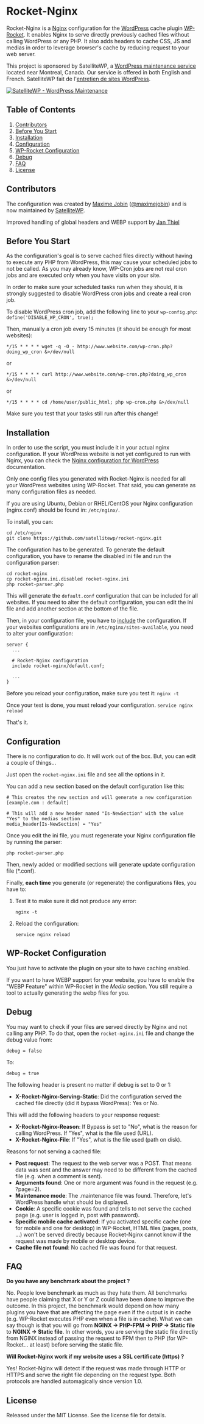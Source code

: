 Rocket-Nginx
============

Rocket-Nginx is a [Nginx](https://nginx.org) configuration for the [WordPress](https://wordpress.org) cache plugin [WP-Rocket](https://wp-rocket.me). It enables Nginx to serve directly previously cached files without calling WordPress or any PHP. It also adds headers to cache CSS, JS and medias in order to leverage browser's cache by reducing request to your web server.

This project is sponsored by SatelliteWP, a [WordPress maintenance service](https://www.satellitewp.com/en) located near Montreal, Canada. Our service is offered in both English and French. SatelliteWP fait de l'[entretien de sites WordPress](https://www.satellitewp.com/?utm_source=rocket-nginx).

[![SatelliteWP - WordPress Maintenance](https://cdn.satellitewp.com/wp-content/uploads/2019/03/logo.png "SatelliteWP - WordPress Maintenance")](https://www.satellitewp.com/en?utm_source=rocket-nginx)

## <a name='toc'>Table of Contents</a>

  1. [Contributors](#contributors)
  1. [Before You Start](#before)
  1. [Installation](#installation)
  1. [Configuration](#configuration)
  1. [WP-Rocket Configuration](#wp-rocket)
  1. [Debug](#debug)
  1. [FAQ](#css)
  1. [License](#license)

## <a name='contributors'>Contributors</a>

The configuration was created by [Maxime Jobin](https://www.maximejobin.com) ([@maximejobin](https://github.com/maximejobin)) and is now maintained by [SatelliteWP](https://www.satellitewp.com/en?utm_source=rocket-nginx).

Improved handling of global headers and WEBP support by [Jan Thiel](https://github.com/janthiel) 

## <a name='before'>Before You Start</a>
As the configuration's goal is to serve cached files directly without having to execute any PHP from WordPress, this may cause your scheduled jobs to not be called.  As you may already know, WP-Cron jobs are not real cron jobs and are executed only when you have visits on your site.

In order to make sure your scheduled tasks run when they should, it is strongly suggested to disable WordPress cron jobs and create a real cron job.

To disable WordPress cron job, add the following line to your `wp-config.php`:
`define('DISABLE_WP_CRON', true);`

Then, manually a cron job every 15 minutes (it should be enough for most websites):

`*/15 * * * * wget -q -O - http://www.website.com/wp-cron.php?doing_wp_cron &>/dev/null`

or

`*/15 * * * * curl http://www.website.com/wp-cron.php?doing_wp_cron &>/dev/null`

or

`*/15 * * * * cd /home/user/public_html; php wp-cron.php &>/dev/null`

Make sure you test that your tasks still run after this change!

## <a name='installation'>Installation</a>

In order to use the script, you must include it in your actual nginx configuration. If your WordPress website is not yet configured to run with Nginx, you can check the [Nginx configuration for WordPress](https://github.com/satellitewp/rocket-nginx/wiki/Nginx-configuration-for-WordPress) documentation.

Only one config files you generated with Rocket-Nginx is needed for all your WordPress websites using WP-Rocket. That said, you can generate as many configuration files as needed.

If you are using Ubuntu, Debian or RHEL/CentOS your Nginx configuration (nginx.conf) should be found in: `/etc/nginx/`.

To install, you can:
  ```
  cd /etc/nginx
  git clone https://github.com/satellitewp/rocket-nginx.git
  ```

The configuration has to be generated. To generate the default configuration, you have to rename the disabled ini file and run the configuration parser:
```
cd rocket-nginx
cp rocket-nginx.ini.disabled rocket-nginx.ini
php rocket-parser.php
```
This will generate the `default.conf` configuration that can be included for all websites. If you need to alter the default configuration, you can edit the ini file and add another section at the bottom of the file.

Then, in your configuration file, you have to [include](https://nginx.org/en/docs/ngx_core_module.html#include) the configuration. If your websites configurations are in `/etc/nginx/sites-available`, you need to alter your configuration:

```
server {
  ...
  
  # Rocket-Nginx configuration
  include rocket-nginx/default.conf;
  
  ...
}
```

Before you reload your configuration, make sure you test it:
`nginx -t`

Once your test is done, you must reload your configuration.
`service nginx reload`

That's it.

## <a name='configuration'>Configuration</a>
There is no configuration to do.  It will work out of the box.  But, you can edit a couple of things...

Just open the `rocket-nginx.ini` file and see all the options in it.

You can add a new section based on the default configuration like this:
```
# This creates the new section and will generate a new configuration
[example.com : default]

# This will add a new header named "Is-NewSection" with the value "Yes" to the medias section
media_header[Is-NewSection] = "Yes"
```

Once you edit the ini file, you must regenerate your Nginx configuration file by running the parser:

```
php rocket-parser.php
```

Then, newly added or modified sections will generate update configuration file (*.conf).

Finally, **each time** you generate (or regenerate) the configurations files, you have to:

1. Test it to make sure it did not produce any error:

    `nginx -t`
    
1. Reload the configuration:

    `service nginx reload`

## <a name='wp-rocket'>WP-Rocket Configuration</a>

You just have to activate the plugin on your site to have caching enabled. 

If you want to have WEBP support for your website, you have to enable the "WEBP Feature" within WP-Rocket in the *Media* section. You still require a tool to actually generating the webp files for you.

## <a name='debug'>Debug</a>
You may want to check if your files are served directly by Nginx and not calling any PHP. To do that, open the `rocket-nginx.ini` file and change the debug value from:

`debug = false`

To:

`debug = true`

The following header is present no matter if debug is set to 0 or 1:
  * **X-Rocket-Nginx-Serving-Static**: Did the configuration served the cached file directly (did it bypass WordPress): Yes or No.

This will add the following headers to your response request:
  * **X-Rocket-Nginx-Reason**: If Bypass is set to "No", what is the reason for calling WordPress.  If "Yes", what is the file used (URL).
  * **X-Rocket-Nginx-File**: If "Yes", what is the file used (path on disk).


Reasons for not serving a cached file:
  * **Post request**: The request to the web server was a POST. That means data was sent and the answer may need to be different from the cached file (e.g. when a comment is sent).
  * **Arguments found**: One or more argument was found in the request (e.g. ?page=2).
  * **Maintenance mode**: The .maintenance file was found. Therefore, let's WordPress handle what should be displayed.
  * **Cookie**: A specific cookie was found and tells to not serve the cached page (e.g. user is logged in, post with password).
  * **Specific mobile cache activated**: If you activated specific cache (one for mobile and one for desktop) in WP-Rocket, HTML files (pages, posts, ...) won't be served directly because Rocket-Nginx cannot know if the request was made by mobile or desktop device.
  * **Cache file not found**: No cached file was found for that request.

## <a name='faq'>FAQ</a>

**<a name='faq_benchmark'>Do you have any benchmark about the project ?</a>**

No. People love benchmark as much as they hate them. All benchmarks have people claiming that X or Y or Z could have been done to improve the outcome.  In this project, the benchmark would depend on how many plugins you have that are affecting the page even if the output is in cache (e.g. WP-Rocket executes PHP even when a file is in cache). What we can say though is that you will go from **NGINX &#8594; PHP-FPM &#8594; PHP &#8594; Static file** to **NGINX &#8594; Static file**. In other words, you are serving the static file directly from NGINX instead of passing the request to FPM then to PHP (for WP-Rocket... at least) before serving the static file.

**<a name='faq_ssl'>Will Rocket-Nginx work if my website uses a SSL certificate (https) ?</a>**

Yes! Rocket-Nginx will detect if the request was made through HTTP or HTTPS and serve the right file depending on the request type.  Both protocols are handled automagically since version 1.0.

## <a name='license'>License</a>
Released under the MIT License. See the license file for details.
